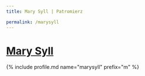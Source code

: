 ```yaml
---
title: Mary Syll | Patromierz

permalink: /marysyll
---
```


# [Mary Syll](https://patronite.pl/marysyll)

{% include profile.md name="marysyll" prefix="m" %}

